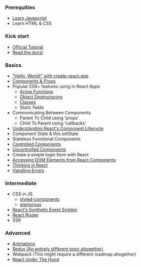 ### Prerequities
- [Learn Javascript](https://github.com/getify/You-Dont-Know-JS)
- Learn HTML & CSS
### Kick start
- [Official Tutorial](https://reactjs.org/tutorial/tutorial.html)
- [Read the docs!](https://reactjs.org/docs/hello-world.html)
### Basics
- ["Hello, World!" with create-react-app](https://reactjs.org/docs/hello-world.html)
- [Components & Props](https://reactjs.org/docs/components-and-props.html)
- Popular ES6+ features using in React Apps
  - [Arrow Functions](http://babeljs.io/learn-es2015/#ecmascript-2015-features-arrows-and-lexical-this)
  - [Object Destructuring](http://babeljs.io/learn-es2015/#ecmascript-2015-features-destructuring)
  - [Classes](http://babeljs.io/learn-es2015/#ecmascript-2015-features-classes)
  - Static fields <!-- What does this mean? -->
- Communicating Between Components
  - Parent To Child using 'props'
  - Child To Parent using 'callbacks'
- [Understanding React's Component Lifecycle](https://medium.com/@baphemot/understanding-reactjs-component-life-cycle-823a640b3e8d)
- Component State & this.setState
- Stateless Functional Components
- [Controlled Components](https://reactjs.org/docs/forms.html)
- [Uncontrolled Components](https://reactjs.org/docs/uncontrolled-components.html)
- Create a simple login form with React
- [Accessing DOM Elements from React Components](https://reactjs.org/docs/refs-and-the-dom.html)
- [Thinking in React](https://reactjs.org/docs/thinking-in-react.html)
- [Handling Errors](https://reactjs.org/docs/error-boundaries.html)

### Intermediate
- CSS in JS
  - [styled-components](https://www.styled-components.com/)
  - [glamorous](https://blog.kentcdodds.com/introducing-glamorous-fb3c9f4ed20e)
- [React's Synthetic Event System](https://reactjs.org/docs/error-boundaries.html)
- [React Router](https://reacttraining.com/react-router/core/guides/philosophy) 
- SSR

### Advanced
- [Animations](https://medium.com/react-native-training/react-animations-in-depth-433e2b3f0e8e) 
- [Redux (An entirely different topic altogether)](https://redux.js.org/docs/introduction/)
- Webpack (This might require a different roadmap altogether)
- [React Under The Hood](https://bogdan-lyashenko.github.io/Under-the-hood-ReactJS/)
